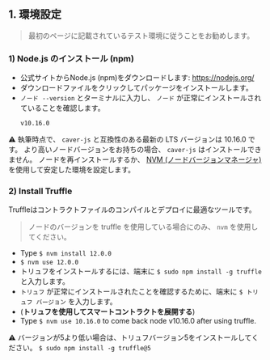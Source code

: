 ## 1. 環境設定 <a id="1-environment-setup"></a>

> 最初のページに記載されているテスト環境に従うことをお勧めします。

### 1) Node.js のインストール (npm) <a id="1-install-node-js-npm"></a>

- 公式サイトからNode.js (npm)をダウンロードします: https://nodejs.org/
- ダウンロードファイルをクリックしてパッケージをインストールします。
- `ノード --version` とターミナルに入力し、 `ノード` が正常にインストールされていることを確認します。
    ```
    v10.16.0
    ```

&#9888; 執筆時点で、 `caver-js` と互換性のある最新の LTS バージョンは 10.16.0 です。 より高いノードバージョンをお持ちの場合、 `caver-js` はインストールできません。 ノードを再インストールするか、 [NVM (ノードバージョンマネージャ)](https://github.com/nvm-sh/nvm) を使用して安定した環境を設定します。

### 2) Install Truffle <a id="2-install-truffle"></a>
Truffleはコントラクトファイルのコンパイルとデプロイに最適なツールです。

> ノードのバージョンを truffle を使用している場合にのみ、 `nvm` を使用してください。

- Type `$ nvm install 12.0.0`
- `$ nvm use 12.0.0`
- トリュフをインストールするには、端末に `$ sudo npm install -g truffle` と入力します。
- `トリュフ` が正常にインストールされたことを確認するために、端末に `$ トリュフ バージョン` を入力します。
- (**トリュフを使用してスマートコントラクトを展開する**)
- Type `$ nvm use 10.16.0` to come back node v10.16.0 after using truffle.

&#9888; バージョンが5より低い場合は、トリュフバージョン5をインストールしてください。 `$ sudo npm install -g truffle@5`
